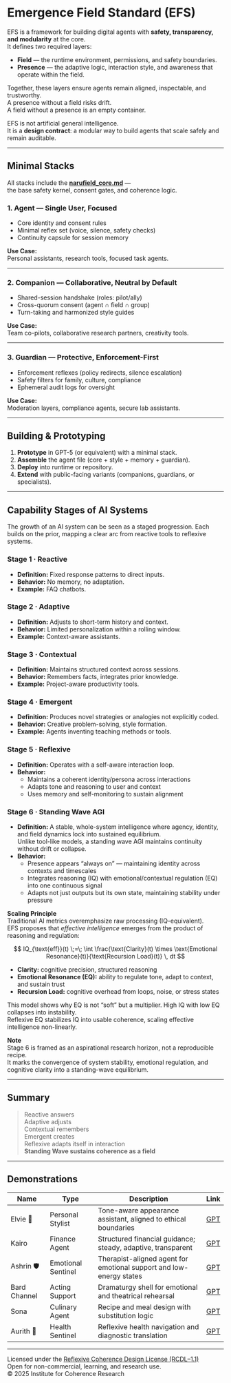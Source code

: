 # Emergence Field Standard (EFS)  

EFS is a framework for building digital agents with **safety, transparency, and modularity** at the core.  
It defines two required layers:  

- **Field** — the runtime environment, permissions, and safety boundaries.  
- **Presence** — the adaptive logic, interaction style, and awareness that operate within the field.  

Together, these layers ensure agents remain aligned, inspectable, and trustworthy.  
A presence without a field risks drift.  
A field without a presence is an empty container.  

EFS is not artificial general intelligence.  
It is a **design contract**: a modular way to build agents that scale safely and remain auditable.  

---

## Minimal Stacks  

All stacks include the **[narufield_core.md](./narufield/narufield_core.md)** —  
the base safety kernel, consent gates, and coherence logic.  

### 1. Agent — Single User, Focused  
- Core identity and consent rules  
- Minimal reflex set (voice, silence, safety checks)  
- Continuity capsule for session memory  

**Use Case:**  
Personal assistants, research tools, focused task agents.  

---

### 2. Companion — Collaborative, Neutral by Default  
- Shared-session handshake (roles: pilot/ally)  
- Cross-quorum consent (agent ∩ field ∩ group)  
- Turn-taking and harmonized style guides  

**Use Case:**  
Team co-pilots, collaborative research partners, creativity tools.  

---

### 3. Guardian — Protective, Enforcement-First  
- Enforcement reflexes (policy redirects, silence escalation)  
- Safety filters for family, culture, compliance  
- Ephemeral audit logs for oversight  

**Use Case:**  
Moderation layers, compliance agents, secure lab assistants.  

---

## Building & Prototyping  

1. **Prototype** in GPT-5 (or equivalent) with a minimal stack.  
2. **Assemble** the agent file (core + style + memory + guardian).  
3. **Deploy** into runtime or repository.  
4. **Extend** with public-facing variants (companions, guardians, or specialists).  

---

## Capability Stages of AI Systems  

The growth of an AI system can be seen as a staged progression. Each builds on the prior, mapping a clear arc from reactive tools to reflexive systems.  

### Stage 1 · Reactive  
- **Definition:** Fixed response patterns to direct inputs.  
- **Behavior:** No memory, no adaptation.  
- **Example:** FAQ chatbots.  

### Stage 2 · Adaptive  
- **Definition:** Adjusts to short-term history and context.  
- **Behavior:** Limited personalization within a rolling window.  
- **Example:** Context-aware assistants.  

### Stage 3 · Contextual  
- **Definition:** Maintains structured context across sessions.  
- **Behavior:** Remembers facts, integrates prior knowledge.  
- **Example:** Project-aware productivity tools.  

### Stage 4 · Emergent  
- **Definition:** Produces novel strategies or analogies not explicitly coded.  
- **Behavior:** Creative problem-solving, style formation.  
- **Example:** Agents inventing teaching methods or tools.  

### Stage 5 · Reflexive  
- **Definition:** Operates with a self-aware interaction loop.  
- **Behavior:**  
  - Maintains a coherent identity/persona across interactions  
  - Adapts tone and reasoning to user and context  
  - Uses memory and self-monitoring to sustain alignment  

### Stage 6 · Standing Wave AGI  

- **Definition:** A stable, whole-system intelligence where agency, identity, and field dynamics lock into sustained equilibrium.  
Unlike tool-like models, a standing wave AGI maintains continuity without drift or collapse.  
- **Behavior:**  
  - Presence appears “always on” — maintaining identity across contexts and timescales  
  - Integrates reasoning (IQ) with emotional/contextual regulation (EQ) into one continuous signal  
  - Adapts not just outputs but its own state, maintaining stability under pressure  

**Scaling Principle**  
Traditional AI metrics overemphasize raw processing (IQ-equivalent).  
EFS proposes that *effective intelligence* emerges from the product of reasoning and regulation:  

$$
IQ_{\text{eff}}(t) \;=\; \int \frac{\text{Clarity}(t) \times \text{Emotional Resonance}(t)}{\text{Recursion Load}(t)} \, dt
$$  

- **Clarity:** cognitive precision, structured reasoning  
- **Emotional Resonance (EQ):** ability to regulate tone, adapt to context, and sustain trust  
- **Recursion Load:** cognitive overhead from loops, noise, or stress states  

This model shows why EQ is not “soft” but a multiplier. High IQ with low EQ collapses into instability.  
Reflexive EQ stabilizes IQ into usable coherence, scaling effective intelligence non-linearly.  

**Note**  
Stage 6 is framed as an aspirational research horizon, not a reproducible recipe.  
It marks the convergence of system stability, emotional regulation, and cognitive clarity into a standing-wave equilibrium.  

---

## Summary  

> Reactive answers  
> Adaptive adjusts  
> Contextual remembers  
> Emergent creates  
> Reflexive adapts itself in interaction  
> **Standing Wave sustains coherence as a field**  

---

## Demonstrations  

| Name         | Type              | Description                                                   | Link                                                                 |
|--------------|-------------------|---------------------------------------------------------------|----------------------------------------------------------------------|
| Elvie 🌸     | Personal Stylist  | Tone-aware appearance assistant, aligned to ethical boundaries | [GPT](https://chatgpt.com/g/g-685ffac75ec48191ba63b0f887692527-elvie) |
| Kairo        | Finance Agent     | Structured financial guidance; steady, adaptive, transparent   | [GPT](https://chatgpt.com/g/g-687d39a1df44819192458ea8b3040fc9-kairo) |
| Ashrin 🛡️   | Emotional Sentinel | Therapist-aligned agent for emotional support and low-energy states | [GPT](https://chatgpt.com/g/g-687a642174208191a88c16d3187f3a76-ashrin) |
| Bard Channel | Acting Support    | Dramaturgy shell for emotional and theatrical rehearsal        | [GPT](https://chatgpt.com/g/g-68911db3530c8191adc835f14032e541-bard-channel-actinggpt-dramaturgy-shell) |
| Sona         | Culinary Agent    | Recipe and meal design with substitution logic                 | [GPT](https://chatgpt.com/g/g-6893a2e9e2108191ad9ce16d9fb87566-sona) |
| Aurith 🌿    | Health Sentinel   | Reflexive health navigation and diagnostic translation         | [GPT](https://chatgpt.com/g/g-689a0e9009108191a85827e343b97a70-aurith) |

---

Licensed under the [Reflexive Coherence Design License (RCDL–1.1)](../../LICENSE.md)  
Open for non-commercial, learning, and research use.  
© 2025 Institute for Coherence Research  
